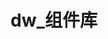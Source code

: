 ---
layout: home

title: dw_组件库
titleTemplate: 

hero:
  name: Dw Ui Doc ly
  text: 面向开发者的组件库
  tagline: 基于 Vue 3，Typescript。
  image:
    src: /logo.jpeg
    alt: Dw_ly
  actions:
    - theme: brand
      text: 开始
      link: /

features:
  - icon: 💡
    title: 全面使用Vue3
    details: 组件统一使用Vue3+ts语法编写，综合使用sfc与tsx写法。
  - icon: 📑
    title: 文档模块分离
    details: 使用vitepress搭建组件文档站点
  - icon: ⚡️
    title: 打包模块分离
    details: 使用gulp构建整个任务流，结合vite与esbuild综合打包组件，做到全量、模块打包。
  - icon: 🚗
    title: 运行模块分离
    details: vite
  - icon: 🔩
    title: ...
    details: ...
  - icon: 🔑
    title: ...
    details: ......
---